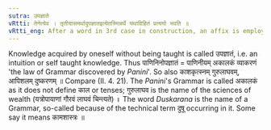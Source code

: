 ```yaml
---
sutra: उपज्ञाते
vRtti: तेनेत्येव । तृतीयासमर्थादुपज्ञातइत्येतस्मिन्नर्थे यथाविहितं प्रत्ययो भवति ॥
vRtti_eng: After a word in 3rd case in construction, an affix is employed in the sense of 'discovered by him'.
---
```

Knowledge acquired by oneself without being taught is called उपज्ञातं, i.e. an intuition or self taught knowledge. Thus पाणिनिनोपज्ञातं = पाणिनीयम् अकालकं व्याकरणं 'the law of Grammar discovered by _Panini_'. So also काशकृत्स्नम् गुरुलाघवम्, आपिशलम् दुष्करणम् ॥ Compare (II. 4. 21). The _Panini_'s Grammar is called अकालकं as it does not define काल or tenses; गुरुलाघव is the name of the sciences of wealth (यत्रोपायाणां गौरवं लाघवं चिन्त्यते) ॥ The word _Duskarana_ is the name of a Grammar, so-called because of the technical term दुषू occurring in it. Some say it means कामशास्त्रः ॥
